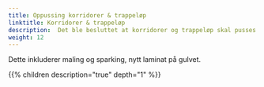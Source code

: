 ```yaml
---
title: Oppussing korridorer & trappeløp
linktitle: Korridorer & trappeløp
description:  Det ble besluttet at korridorer og trappeløp skal pusses opp på dugnad på generalforsamlingen for 2020.
weight: 12
---
```


Dette inkluderer maling og sparking, nytt laminat på gulvet.

{{% children description="true" depth="1" %}}
